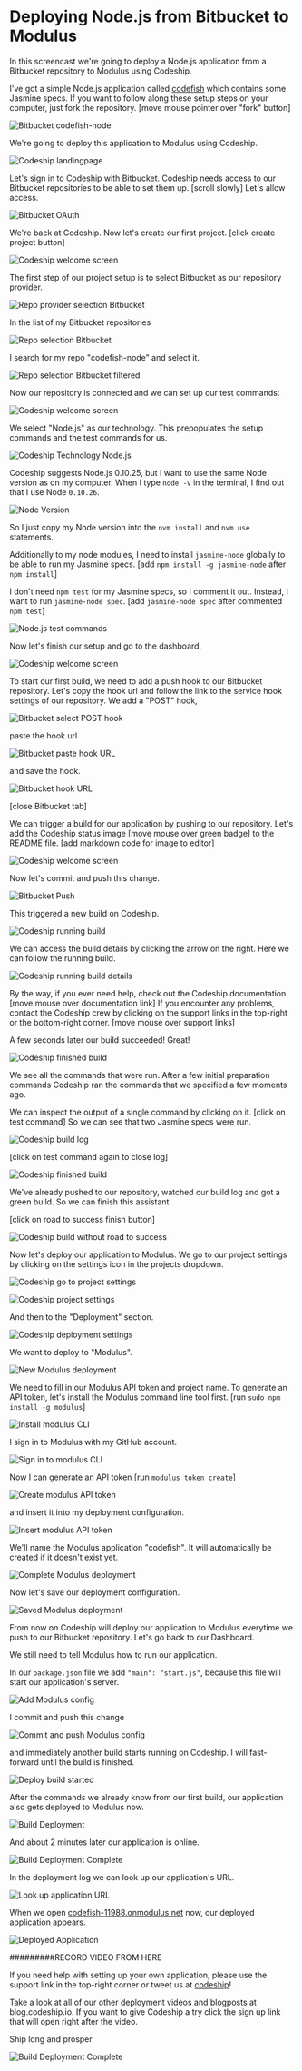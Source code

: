 













Deploying Node.js from Bitbucket to Modulus
======================

In this screencast we're going to deploy a Node.js application from a Bitbucket repository to Modulus using Codeship.





I've got a simple Node.js application called [codefish][codefish-repo] which contains some Jasmine specs. If you want to follow along these setup steps on your computer, just fork the repository. [move mouse pointer over "fork" button]

![Bitbucket codefish-node][screenshot-repository]





We're going to deploy this application to Modulus using Codeship.

![Codeship landingpage][screenshot-codefish-landingpage]

Let's sign in to Codeship with Bitbucket. Codeship needs access to our Bitbucket repositories to be able to set them up. [scroll slowly] Let's allow access.

![Bitbucket OAuth][screenshot-oauth]

We're back at Codeship. Now let's create our first project. [click create project button]

![Codeship welcome screen][screenshot-codeship-welcome]





The first step of our project setup is to select Bitbucket as our repository provider.

![Repo provider selection Bitbucket][screenshot-repo-provider-selection]

In the list of my Bitbucket repositories

![Repo selection Bitbucket][screenshot-repo-selection]

I search for my repo "codefish-node" and select it.

![Repo selection Bitbucket filtered][screenshot-repo-selection-filtered]

Now our repository is connected and we can set up our test commands:

![Codeship welcome screen][screenshot-codeship-technology]

We select "Node.js" as our technology. This prepopulates the setup commands and the test commands for us.

![Codeship Technology Node.js][screenshot-codeship-technology-selected]





Codeship suggests Node.js 0.10.25, but I want to use the same Node version as on my computer. When I type `node -v` in the terminal, I find out that I use Node `0.10.26`.

![Node Version][screenshot-technology-version]

So I just copy my Node version into the `nvm install` and `nvm use` statements.

Additionally to my node modules, I need to install `jasmine-node` globally to be able to run my Jasmine specs. [add `npm install -g jasmine-node` after `npm install`]

I don't need `npm test` for my Jasmine specs, so I comment it out. Instead, I want to run `jasmine-node spec`. [add `jasmine-node spec` after commented `npm test`]

![Node.js test commands][screenshot-test-commands]





Now let's finish our setup and go to the dashboard.

![Codeship welcome screen][screenshot-codeship-dasboard]





To start our first build, we need to add a push hook to our Bitbucket repository. Let's copy the hook url and follow the link to the service hook settings of our repository. We add a "POST" hook,

![Bitbucket select POST hook][screenshot-select-post-hook]

paste the hook url

![Bitbucket paste hook URL][screenshot-paste-hook-url]

and save the hook.

![Bitbucket hook URL][screenshot-hook-added]

[close Bitbucket tab]





We can trigger a build for our application by pushing to our repository. Let's add the Codeship status image [move mouse over green badge] to the README file.
[add markdown code for image to editor]

![Codeship welcome screen][screenshot-codeship-image]

Now let's commit and push this change.

![Bitbucket Push][screenshot-codeship-push]

This triggered a new build on Codeship.

![Codeship running build][screenshot-first-build-running]

We can access the build details by clicking the arrow on the right. Here we can follow the running build.

![Codeship running build details][screenshot-first-build-running-details]

By the way, if you ever need help, check out the Codeship documentation. [move mouse over documentation link] If you encounter any problems, contact the Codeship crew by clicking on the support links in the top-right or the bottom-right corner. [move mouse over support links]

A few seconds later our build succeeded! Great!

![Codeship finished build][screenshot-first-build-finished]

We see all the commands that were run. After a few initial preparation commands Codeship ran the commands that we specified a few moments ago.





We can inspect the output of a single command by clicking on it.
[click on test command]
So we can see that two Jasmine specs were run.

![Codeship build log][screenshot-build-log]

[click on test command again to close log]

![Codeship finished build][screenshot-first-build-finished]





We've already pushed to our repository, watched our build log and got a green build. So we can finish this assistant.

[click on road to success finish button]

![Codeship build without road to success][screenshot-build-without-road-to-success]





Now let's deploy our application to Modulus. We go to our project settings by clicking on the settings icon in the projects dropdown.

![Codeship go to project settings][screenshot-go-to-project-settings]

![Codeship project settings][screenshot-project-settings]

And then to the "Deployment" section.

![Codeship deployment settings][screenshot-deployment-settings]

We want to deploy to "Modulus".

![New Modulus deployment][screenshot-new-deployment]





We need to fill in our Modulus API token and project name. To generate an API
token, let's install the Modulus command line tool first.
[run `sudo npm install -g modulus`]

![Install modulus CLI][screenshot-install-tool]

I sign in to Modulus with my GitHub account.

![Sign in to modulus CLI][screenshot-sign-in-to-deployment]

Now I can generate an API token [run `modulus token create`]

![Create modulus API token][screenshot-create-api-token]

and insert it into my deployment configuration.

![Insert modulus API token][screenshot-insert-api-token]

We'll name the Modulus application "codefish". It will automatically be created
if it doesn't exist yet.





![Complete Modulus deployment][screenshot-complete-deployment]

Now let's save our deployment configuration.

![Saved Modulus deployment][screenshot-saved-deployment]

From now on Codeship will deploy our application to Modulus everytime we push to our Bitbucket repository.
Let's go back to our Dashboard.





We still need to tell Modulus how to run our application.

In our `package.json` file we add `"main": "start.js"`, because this file will
start our application's server.

![Add Modulus config][screenshot-add-deployment-config]

I commit and push this change

![Commit and push Modulus config][screenshot-commit-and-push-deployment-config]





and immediately another build starts running on Codeship. I will fast-forward until the build is finished.

![Deploy build started][screenshot-deploy-build-started]

After the commands we already know from our first build, our application also gets deployed to Modulus now.

![Build Deployment][screenshot-build-deployment]

And about 2 minutes later our application is online.

![Build Deployment Complete][screenshot-build-deployment-complete]





In the deployment log we can look up our application's URL.

![Look up application URL][screenshot-look-up-url]





When we open [codefish-11988.onmodulus.net][codefish-live] now, our deployed application appears.

![Deployed Application][screenshot-deployed-application]

#########RECORD VIDEO FROM HERE

If you need help with setting up your own application, please use the support link in the top-right corner or tweet us at [codeship][codeship-twitter]!

Take a look at all of our other deployment videos and blogposts at blog.codeship.io.
If you want to give Codeship a try click the sign up link that will open right after the video.

Ship long and prosper

![Build Deployment Complete][screenshot-build-deployment-complete]



 [codeship]: https://www.codeship.io/
 [codeship-twitter]: http://www.twitter.com/codeship
 
 [codefish-repo]: https://bitbucket.org/codeship-tutorials/codefish-node
 
 
 [codefish-live]: http://codefish-11988.onmodulus.net
 
 [screenshot-repository]: https://raw.githubusercontent.com/codeship/screencast-storyboards/node-bitbucket-modulus/screenshots/bitbucket/codefish-node/repository.png
 [screenshot-codefish-landingpage]: https://raw.githubusercontent.com/codeship/screencast-storyboards/node-bitbucket-modulus/screenshots/codeship-landingpage.png
 [screenshot-oauth]: https://raw.githubusercontent.com/codeship/screencast-storyboards/node-bitbucket-modulus/screenshots/bitbucket/oauth.png
 [screenshot-codeship-welcome]: https://raw.githubusercontent.com/codeship/screencast-storyboards/node-bitbucket-modulus/screenshots/codeship-welcome.png
 [screenshot-repo-provider-selection]: https://raw.githubusercontent.com/codeship/screencast-storyboards/node-bitbucket-modulus/screenshots/bitbucket/repo-provider-selection.png
 [screenshot-repo-selection]: https://raw.githubusercontent.com/codeship/screencast-storyboards/node-bitbucket-modulus/screenshots/repo-selection.png
 [screenshot-repo-selection-filtered]: https://raw.githubusercontent.com/codeship/screencast-storyboards/node-bitbucket-modulus/screenshots/node/codefish-node-selection-filtered.png
 [screenshot-codeship-technology]: https://raw.githubusercontent.com/codeship/screencast-storyboards/node-bitbucket-modulus/screenshots/codeship-technology.png
 [screenshot-codeship-technology-selected]: https://raw.githubusercontent.com/codeship/screencast-storyboards/node-bitbucket-modulus/screenshots/node/codeship-technology.png
 [screenshot-technology-version]: https://raw.githubusercontent.com/codeship/screencast-storyboards/node-bitbucket-modulus/screenshots/node/technology-version.png
 [screenshot-test-commands]: https://raw.githubusercontent.com/codeship/screencast-storyboards/node-bitbucket-modulus/screenshots/node/test-commands.png
 [screenshot-codeship-dasboard]: https://raw.githubusercontent.com/codeship/screencast-storyboards/node-bitbucket-modulus/screenshots/bitbucket/codefish-node/codeship-dashboard.png
 [screenshot-codeship-image]: https://raw.githubusercontent.com/codeship/screencast-storyboards/node-bitbucket-modulus/screenshots/node/codeship-image.png
 [screenshot-codeship-push]: https://raw.githubusercontent.com/codeship/screencast-storyboards/node-bitbucket-modulus/screenshots/bitbucket/codefish-node/push.png
 [screenshot-first-build-running]: https://raw.githubusercontent.com/codeship/screencast-storyboards/node-bitbucket-modulus/screenshots/node/first-build-running.png
 [screenshot-first-build-running-details]: https://raw.githubusercontent.com/codeship/screencast-storyboards/node-bitbucket-modulus/screenshots/bitbucket/codefish-node/first-build-running-details.png
 [screenshot-first-build-finished]: https://raw.githubusercontent.com/codeship/screencast-storyboards/node-bitbucket-modulus/screenshots/bitbucket/codefish-node/first-build-finished.png
 [screenshot-build-log]: https://raw.githubusercontent.com/codeship/screencast-storyboards/node-bitbucket-modulus/screenshots/bitbucket/codefish-node/build-log.png
 [screenshot-build-without-road-to-success]: https://raw.githubusercontent.com/codeship/screencast-storyboards/node-bitbucket-modulus/screenshots/bitbucket/codefish-node/build-without-road-to-success.png
 [screenshot-go-to-project-settings]: https://raw.githubusercontent.com/codeship/screencast-storyboards/node-bitbucket-modulus/screenshots/bitbucket/codefish-node/go-to-project-settings.png
 [screenshot-project-settings]: https://raw.githubusercontent.com/codeship/screencast-storyboards/node-bitbucket-modulus/screenshots/node/project-settings.png
 [screenshot-deployment-settings]: https://raw.githubusercontent.com/codeship/screencast-storyboards/node-bitbucket-modulus/screenshots/node/deployment-settings.png
 [screenshot-new-deployment]: https://raw.githubusercontent.com/codeship/screencast-storyboards/node-bitbucket-modulus/screenshots/node/modulus/new-deployment.png
 [screenshot-heroku-apps]: https://raw.githubusercontent.com/codeship/screencast-storyboards/node-bitbucket-modulus/screenshots/modulus/heroku-apps.png
 [screenshot-create-heroku-app]: https://raw.githubusercontent.com/codeship/screencast-storyboards/node-bitbucket-modulus/screenshots/modulus/create-heroku-app.png
 [screenshot-heroku-app-created]: https://raw.githubusercontent.com/codeship/screencast-storyboards/node-bitbucket-modulus/screenshots/modulus/heroku-app-created.png
 [screenshot-heroku-deployment-name]: https://raw.githubusercontent.com/codeship/screencast-storyboards/node-bitbucket-modulus/screenshots/node/modulus/heroku-deployment-name.png
 [screenshot-show-api-key]: https://raw.githubusercontent.com/codeship/screencast-storyboards/node-bitbucket-modulus/screenshots/modulus/show-api-key.png
 [screenshot-complete-deployment]: https://raw.githubusercontent.com/codeship/screencast-storyboards/node-bitbucket-modulus/screenshots/node/modulus/complete-deployment.png
 [screenshot-saved-deployment]: https://raw.githubusercontent.com/codeship/screencast-storyboards/node-bitbucket-modulus/screenshots/node/modulus/saved-deployment.png
 [screenshot-added-paragraph]: https://raw.githubusercontent.com/codeship/screencast-storyboards/node-bitbucket-modulus/screenshots/node/added-paragraph.png
 [screenshot-commit-and-push-paragraph]: https://raw.githubusercontent.com/codeship/screencast-storyboards/node-bitbucket-modulus/screenshots/bitbucket/codefish-node/commit-and-push-paragraph.png
 [screenshot-deploy-build-started]: https://raw.githubusercontent.com/codeship/screencast-storyboards/node-bitbucket-modulus/screenshots/node/modulus/deploy-build-started.png
 [screenshot-build-deployment]: https://raw.githubusercontent.com/codeship/screencast-storyboards/node-bitbucket-modulus/screenshots/node/modulus/build-deployment.png
 [screenshot-build-deployment-complete]: https://raw.githubusercontent.com/codeship/screencast-storyboards/node-bitbucket-modulus/screenshots/node/modulus/build-deployment-complete.png
 [screenshot-deployed-application]: https://raw.githubusercontent.com/codeship/screencast-storyboards/node-bitbucket-modulus/screenshots/node/modulus/deployed-application.png
 [screenshot-select-post-hook]: https://raw.githubusercontent.com/codeship/screencast-storyboards/node-bitbucket-modulus/screenshots/bitbucket/codefish-node/select-post-hook.png
 [screenshot-paste-hook-url]: https://raw.githubusercontent.com/codeship/screencast-storyboards/node-bitbucket-modulus/screenshots/bitbucket/codefish-node/paste-hook-url.png
 [screenshot-hook-added]: https://raw.githubusercontent.com/codeship/screencast-storyboards/node-bitbucket-modulus/screenshots/bitbucket/codefish-node/hook-added.png
 [screenshot-deployment-username]: https://raw.githubusercontent.com/codeship/screencast-storyboards/node-bitbucket-modulus/screenshots/node/modulus/username.png
 [screenshot-create-deployment-token]: https://raw.githubusercontent.com/codeship/screencast-storyboards/node-bitbucket-modulus/screenshots/node/modulus/create-token.png
 [screenshot-add-deployment-config]: https://raw.githubusercontent.com/codeship/screencast-storyboards/node-bitbucket-modulus/screenshots/modulus/add-config.png
 [screenshot-commit-and-push-deployment-config]: https://raw.githubusercontent.com/codeship/screencast-storyboards/node-bitbucket-modulus/screenshots/bitbucket/codefish-node/modulus/commit-and-push-deployment-config.png
 [screenshot-dotcloud-api-key]: https://raw.githubusercontent.com/codeship/screencast-storyboards/node-bitbucket-modulus/screenshots/modulus/api-key.png
 [screenshot-dotcloud-deployment-api-key]: https://raw.githubusercontent.com/codeship/screencast-storyboards/node-bitbucket-modulus/screenshots/node/modulus/deployment-api-key.png
 [screenshot-dotcloud-yml]: https://raw.githubusercontent.com/codeship/screencast-storyboards/node-bitbucket-modulus/screenshots/node/modulus/dotcloud-yml.png
 [screenshot-dotcloud-wsgi-py]: https://raw.githubusercontent.com/codeship/screencast-storyboards/node-bitbucket-modulus/screenshots/node/modulus/wsgi-py.png
 [screenshot-deployment-documentation-page]: https://raw.githubusercontent.com/codeship/screencast-storyboards/node-bitbucket-modulus/screenshots/node/modulus/documentation-page.png
 [screenshot-empty-deployment]: https://raw.githubusercontent.com/codeship/screencast-storyboards/node-bitbucket-modulus/screenshots/node/modulus/empty-deployment.png
 [screenshot-deployment-home-page]: https://raw.githubusercontent.com/codeship/screencast-storyboards/node-bitbucket-modulus/screenshots/modulus/home-page.png
 [screenshot-new-deployment-app]: https://raw.githubusercontent.com/codeship/screencast-storyboards/node-bitbucket-modulus/screenshots/node/modulus/new-deployment-app.png
 [screenshot-deployment-oauth]: https://raw.githubusercontent.com/codeship/screencast-storyboards/node-bitbucket-modulus/screenshots/modulus/oauth.png
 [screenshot-app-yml]: https://raw.githubusercontent.com/codeship/screencast-storyboards/node-bitbucket-modulus/screenshots/node/modulus/app-yml.png
 [screenshot-install-tool]: https://raw.githubusercontent.com/codeship/screencast-storyboards/node-bitbucket-modulus/screenshots/modulus/install-tool.png
 [screenshot-sign-in-to-deployment]: https://raw.githubusercontent.com/codeship/screencast-storyboards/node-bitbucket-modulus/screenshots/modulus/sign-in-to-deployment.png
 [screenshot-create-api-token]: https://raw.githubusercontent.com/codeship/screencast-storyboards/node-bitbucket-modulus/screenshots/modulus/create-api-token.png
 [screenshot-insert-api-token]: https://raw.githubusercontent.com/codeship/screencast-storyboards/node-bitbucket-modulus/screenshots/modulus/insert-api-token.png
 [screenshot-look-up-url]: https://raw.githubusercontent.com/codeship/screencast-storyboards/node-bitbucket-modulus/screenshots/modulus/look-up-url.png

